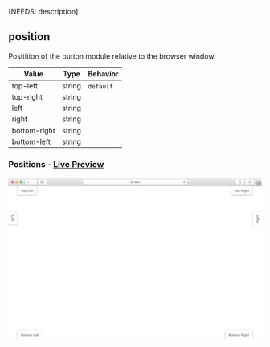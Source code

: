 [NEEDS: description]

## position

Positition of the button module relative to the browser window.

| Value | Type | Behavior |
|---|---|---|
| top-left | string | `default` |
| top-right | string |  |
| left | string |  |
| right | string |  |
| bottom-right | string |  |
| bottom-left | string |  |


### Positions - [Live Preview](../../examples/preview/layouts/button/positions.html)

![Positions Bar](../examples/img/layouts/button/positions.png)

<pre data-src="../../examples/src/layouts/button/positions.js"></pre>